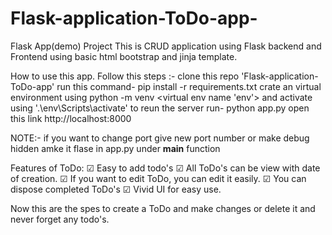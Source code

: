 # Flask-application-ToDo-app-
Flask App(demo) Project
This is CRUD application using Flask backend and Frontend using basic html bootstrap and jinja template.

How to use this app. Follow this steps :-
clone this repo 'Flask-application-ToDo-app'
run this command- pip install -r requirements.txt
crate an virtual environment using python -m venv <virtual env name 'env'>
and activate using '.\env\Scripts\activate'
to reun the server run- python app.py
open this link http://localhost:8000

NOTE:- if you want to change port give new port number or make debug hidden amke it flase in app.py under __main__ function

Features of ToDo:
☑ Easy to add todo's
☑ All ToDo's can be view with date of creation.
☑ If you want to edit ToDo, you can edit it easily.
☑ You can dispose completed ToDo's
☑ Vivid UI for easy use.

Now this are the spes to create a ToDo and make changes or delete it and never forget any todo's.

